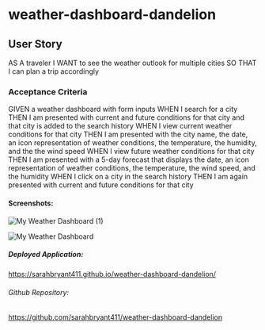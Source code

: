# weather-dashboard-dandelion

## User Story
AS A traveler
I WANT to see the weather outlook for multiple cities
SO THAT I can plan a trip accordingly

### Acceptance Criteria
GIVEN a weather dashboard with form inputs
WHEN I search for a city
THEN I am presented with current and future conditions for that city and that city is added to the search history
WHEN I view current weather conditions for that city
THEN I am presented with the city name, the date, an icon representation of weather conditions, the temperature, the humidity, and the the wind speed
WHEN I view future weather conditions for that city
THEN I am presented with a 5-day forecast that displays the date, an icon representation of weather conditions, the temperature, the wind speed, and the humidity
WHEN I click on a city in the search history
THEN I am again presented with current and future conditions for that city

#### Screenshots:

![My Weather Dashboard (1)](https://github.com/sarahbryant411/weather-dashboard-dandelion/assets/146653670/a6d921b0-b497-4c41-bac8-3dc0d31d08d1)

![My Weather Dashboard](https://github.com/sarahbryant411/weather-dashboard-dandelion/assets/146653670/a3208cfb-9ea6-47e2-96cc-3ad2dfe4f755)

##### Deployed Application:

https://sarahbryant411.github.io/weather-dashboard-dandelion/

###### Github Repository:

https://github.com/sarahbryant411/weather-dashboard-dandelion



